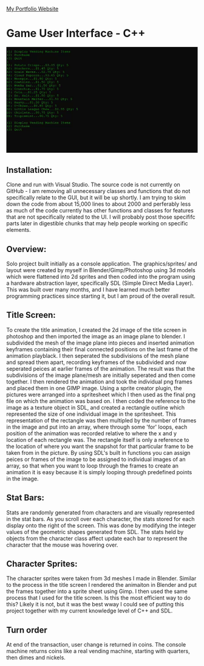 <a href="http://www.robertmisener.com"> My Portfolio Website </a>

# Game User Interface - C++

<p align="center"> <img src="https://github.com/RobMisener/Vending-Machine/raw/master/ReadMeImages/vendRAM1.gif" /> </p>

## Installation:
Clone and run with Visual Studio. The source code is not currently on GitHub - I am removing all unnecessary classes and functions that do not specifically
relate to the GUI, but it will be up shortly. I am trying to skim down the code from about 15,000 lines to about 2000 and perferably less as much of the code currently has other
functions and classes for features that are not specifically related to the UI. I will probably post those specififc parts later in digestible chunks that may help people working on specific elements. 

## Overview: 
Solo project built initially as a console application. The graphics/sprites/ and layout were created by myself in Blender/Gimp/Photoshop using 
3d models which were flattened into 2d sprites and then coded into the program using a hardware abstraction layer, specifically SDL (Simple Direct Media Layer).
This was built over many months, and I have learned much better programming practices since starting it, but I am proud of the overall result.

## Title Screen:
To create the title animation, I created the 2d image of the title screen in photoshop and then imported the image as an image plane to blender. I subdivided the mesh
of the image plane into pieces and inserted animation keyframes containing their final connected positions on the last frame of the animation playblack. I then seperated the subdivisions of the mesh
plane and spread them apart, recording keyframes of the subdivided and now seperated peices at earlier frames of the animation. The result was that the subdivisions of the image plane/mesh are initially
seperated and then come together. I then rendered the animation and took the individual png frames and placed them in one GIMP image. Using a sprite creator plugin, the pictures were arranged into
a spritesheet which I then used as the final png file on which the animation was based on. I then coded the reference to the image as a texture object in SDL, and created a rectangle outline which represented the size of
one individual image in the spritesheet.  This representation of the rectangle was then multipled by the number of frames in the image and put into an array, where through some 'for' loops, each position
of the animation was recorded relative to where the x and y location of each rectangle was. The rectangle itself is only a reference to the location of where you want the snapshot for that particular frame to be taken from in the picture.
By using SDL's built in functions you can assign peices or frames of the image to be assigned to individual images of an array, so that when you want to loop through the frames to
create an animation it is easy because it is simply looping through predefined points in the image.

## Stat Bars:
Stats are randomly generated from characters and are visually represented in the stat bars. As you scroll over each character, the stats stored for each
display onto the right of the screen. This was done by modifying the integer values of the geometric shapes generated from SDL. The stats held by objects from the character class
affect update each bar to represent the character that the mouse was hovering over.

## Character Sprites:
The character sprites were taken from 3d meshes I made in Blender. Similar to the process in the title screen I rendered the animaiton in Blender and put the frames together into a sprite sheet using Gimp. I then used the same process
that I used for the title screen. Is this the most efficient way to do this? Likely it is not, but it was the best wway I could see of putting this project together with my current knowledge level
of C++ and SDL.

## Turn order 
At end of the transaction, user change is returned in coins. The console machine returns coins like a real vending machine, starting with quarters, then dimes and nickels.

